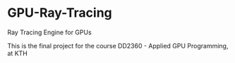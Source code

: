 # GPU-Ray-Tracing
Ray Tracing Engine for GPUs

This is the final project for the course DD2360 - Applied GPU Programming, at KTH


